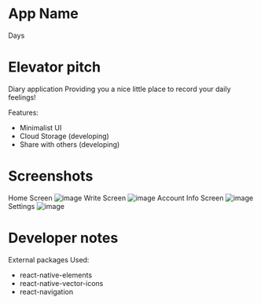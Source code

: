 # App Name
Days

# Elevator pitch
Diary application
Providing you a nice little place to record your daily feelings!

Features:
 - Minimalist UI
 - Cloud Storage (developing)
 - Share with others (developing)

# Screenshots
Home Screen
![image](https://user-images.githubusercontent.com/49468143/141419821-0303c79e-c465-4581-a09b-f5bcf9842d2f.png)
Write Screen
![image](https://user-images.githubusercontent.com/49468143/141419899-2f9307a7-8377-4e79-a883-c95e737a6954.png)
Account Info Screen
![image](https://user-images.githubusercontent.com/49468143/141419935-9fe95c9c-7c77-46bb-9aea-736c847b077f.png)
Settings
![image](https://user-images.githubusercontent.com/49468143/141419952-e4a5debf-080d-475e-9a90-1baa422a3662.png)

# Developer notes
External packages Used: 
 - react-native-elements
 - react-native-vector-icons
 - react-navigation
